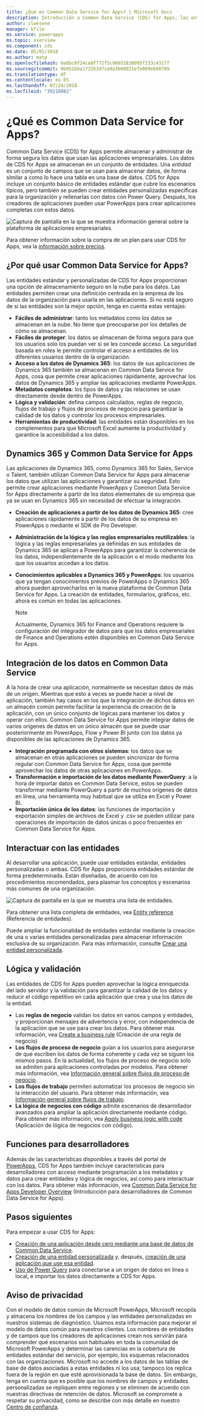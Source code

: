 ```yaml
---
title: ¿Qué es Common Data Service for Apps? | Microsoft Docs
description: Introducción a Common Data Service (CDS) for Apps, las entidades y la lógica del lado servidor.
author: clwesene
manager: kfile
ms.service: powerapps
ms.topic: overview
ms.component: cds
ms.date: 05/01/2018
ms.author: matp
ms.openlocfilehash: 6a8bc8f24ce0f772f5c98852838095f233c4317f
ms.sourcegitcommit: 0b051bba173353d7ceda3b60921e7e009eb00709
ms.translationtype: HT
ms.contentlocale: es-ES
ms.lasthandoff: 07/24/2018
ms.locfileid: "39218082"
---
```

# <a name="what-is-common-data-service-for-apps"></a>¿Qué es Common Data Service for Apps?
Common Data Service (CDS) for Apps permite almacenar y administrar de forma segura los datos que usan las aplicaciones empresariales. Los datos de CDS for Apps se almacenan en un conjunto de entidades. Una *entidad* es un conjunto de campos que se usan para almacenar datos, de forma similar a como lo hace una tabla en una base de datos. CDS for Apps incluye un conjunto básico de entidades estándar que cubre los escenarios típicos, pero también se pueden crear entidades personalizadas específicas para la organización y rellenarlas con datos con Power Query. Después, los creadores de aplicaciones pueden usar PowerApps para crear aplicaciones completas con estos datos.

![Captura de pantalla en la que se muestra información general sobre la plataforma de aplicaciones empresariales.](./media/data-platform-cds-intro/platform.png "Información general sobre la plataforma")

Para obtener información sobre la compra de un plan para usar CDS for Apps, vea la [información sobre precios](../../administrator/pricing-billing-skus.md).

## <a name="why-use-common-data-service-for-apps"></a>¿Por qué usar Common Data Service for Apps?
Las entidades estándar y personalizadas de CDS for Apps proporcionan una opción de almacenamiento seguro en la nube para los datos. Las entidades permiten crear una definición centrada en la empresa de los datos de la organización para usarla en las aplicaciones. Si no está seguro de si las entidades son la mejor opción, tenga en cuenta estas ventajas:

* **Fáciles de administrar**: tanto los metadatos como los datos se almacenan en la nube. No tiene que preocuparse por los detalles de cómo se almacenan.
* **Fáciles de proteger**: los datos se almacenan de forma segura para que los usuarios solo los puedan ver si se les concede acceso. La seguridad basada en roles le permite controlar el acceso a entidades de los diferentes usuarios dentro de la organización.
* **Acceso a los datos de Dynamics 365**: los datos de sus aplicaciones de Dynamics 365 también se almacenan en Common Data Service for Apps, cosa que permite crear aplicaciones rápidamente, aprovechar los datos de Dynamics 365 y ampliar las aplicaciones mediante PowerApps.
* **Metadatos completos**: los tipos de datos y las relaciones se usan directamente desde dentro de PowerApps.
* **Lógica y validación**: defina campos calculados, reglas de negocio, flujos de trabajo y flujos de procesos de negocio para garantizar la calidad de los datos y controlar los procesos empresariales.
* **Herramientas de productividad**: las entidades están disponibles en los complementos para que Microsoft Excel aumente la productividad y garantice la accesibilidad a los datos.

## <a name="dynamics-365-and-the-common-data-service-for-apps"></a>Dynamics 365 y Common Data Service for Apps

Las aplicaciones de Dynamics 365, como Dynamics 365 for Sales, Service o Talent, también utilizan Common Data Service for Apps para almacenar los datos que utilizan las aplicaciones y garantizar su seguridad. Esto permite crear aplicaciones mediante PowerApps y Common Data Service for Apps directamente a partir de los datos elementales de su empresa que ya se usan en Dynamics 365 sin necesidad de efectuar la integración.

* **Creación de aplicaciones a partir de los datos de Dynamics 365**: cree aplicaciones rápidamente a partir de los datos de su empresa en PowerApps o mediante el SDK de Pro Developer.
* **Administración de la lógica y las reglas empresariales reutilizables**: la lógica y las reglas empresariales ya definidas en sus entidades de Dynamics 365 se aplican a PowerApps para garantizar la coherencia de los datos, independientemente de la aplicación o el modo mediante los que los usuarios accedan a los datos.
* **Conocimientos aplicables a Dynamics 365 y PowerApps**: los usuarios que ya tengan conocimientos previos de PowerApps o Dynamics 365 ahora pueden aprovecharlos en la nueva plataforma de Common Data Service for Apps. La creación de entidades, formularios, gráficos, etc. ahora es común en todas las aplicaciones.

    > [!NOTE]
    > Actualmente, Dynamics 365 for Finance and Operations requiere la configuración del integrador de datos para que los datos empresariales de Finance and Operations estén disponibles en Common Data Service for Apps.

## <a name="integrating-data-into-the-common-data-service"></a>Integración de los datos en Common Data Service

A la hora de crear una aplicación, normalmente se necesitan datos de más de un origen. Mientras que esto a veces se puede hacer a nivel de aplicación, también hay casos en los que la integración de dichos datos en un almacén común permite facilitar la experiencia de creación de la aplicación, con un único conjunto de lógicas para mantener los datos y operar con ellos. Common Data Service for Apps permite integrar datos de varios orígenes de datos en un único almacén que se puede usar posteriormente en PowerApps, Flow y Power BI junto con los datos ya disponibles de las aplicaciones de Dynamics 365.

* **Integración programada con otros sistemas**: los datos que se almacenan en otras aplicaciones se pueden sincronizar de forma regular con Common Data Service for Apps, cosa que permite aprovechar los datos de otras aplicaciones en PowerApps.
* **Transformación e importación de los datos mediante PowerQuery**: a la hora de importar datos en Common Data Service, estos se pueden transformar mediante PowerQuery a partir de muchos orígenes de datos en línea, una herramienta muy habitual que se utiliza en Excel y Power BI.
* **Importación única de los datos**: las funciones de importación y exportación simples de archivos de Excel y .csv se pueden utilizar para operaciones de importación de datos únicas o poco frecuentes en Common Data Service for Apps.


## <a name="interacting-with-entities"></a>Interactuar con las entidades
Al desarrollar una aplicación, puede usar entidades estándar, entidades personalizadas o ambas. CDS for Apps proporciona entidades estándar de forma predeterminada. Están diseñadas, de acuerdo con los procedimientos recomendados, para plasmar los conceptos y escenarios más comunes de una organización.

![Captura de pantalla en la que se muestra una lista de entidades.](./media/data-platform-cds-intro/entitylist.png "Lista de entidades")

Para obtener una lista completa de entidades, vea [Entity reference](https://docs.microsoft.com/powerapps/developer/common-data-service/reference/about-entity-reference) (Referencia de entidades).

Puede ampliar la funcionalidad de entidades estándar mediante la creación de una o varias entidades personalizadas para almacenar información exclusiva de su organización. Para más información, consulte [Crear una entidad personalizada](create-custom-entity.md).

## <a name="logic-and-validation"></a>Lógica y validación
Las entidades de CDS for Apps pueden aprovechar la lógica enriquecida del lado servidor y la validación para garantizar la calidad de los datos y reducir el código repetitivo en cada aplicación que crea y usa los datos de la entidad.

* Las **reglas de negocio** validan los datos en varios campos y entidades, y proporcionan mensajes de advertencia y error, con independencia de la aplicación que se use para crear los datos. Para obtener más información, vea [Create a business rule](./data-platform-create-business-rule.md) (Creación de una regla de negocio)
* **Los flujos de proceso de negocio** guían a los usuarios para asegurarse de que escriben los datos de forma coherente y cada vez se siguen los mismos pasos. En la actualidad, los flujos de proceso de negocio solo se admiten para aplicaciones controladas por modelos. Para obtener más información, vea [Información general sobre flujos de proceso de negocio](/dynamics365/customer-engagement/customize/business-process-flows-overview).
* **Los flujos de trabajo** permiten automatizar los procesos de negocio sin la interacción del usuario. Para obtener más información, vea [Información general sobre flujos de trabajo](/dynamics365/customer-engagement/customize/workflow-processes).
* **La lógica de negocios con código** admite escenarios de desarrollador avanzados para ampliar la aplicación directamente mediante código. Para obtener más información, vea [Apply business logic with code](../../developer/common-data-service/apply-business-logic-with-code.md) (Aplicación de lógica de negocios con código).

## <a name="developer-capabilities"></a>Funciones para desarrolladores
Además de las características disponibles a través del portal de [PowerApps](https://web.powerapps.com?utm_source=padocs&utm_medium=linkinadoc&utm_campaign=referralsfromdoc), CDS for Apps también incluye características para desarrolladores con acceso mediante programación a los metadatos y datos para crear entidades y lógica de negocios, así como para interactuar con los datos. Para obtener más información, vea [Common Data Service for Apps Developer Overview](../../developer/common-data-service/overview.md) (Introducción para desarrolladores de Common Data Service for Apps).

## <a name="next-steps"></a>Pasos siguientes
Para empezar a usar CDS for Apps:
* [Creación de una aplicación desde cero mediante una base de datos de Common Data Service](../canvas-apps/data-platform-create-app-scratch.md).
* [Creación de una entidad personalizada](create-custom-entity.md) y, después, [creación de una aplicación que use esa entidad](../canvas-apps/data-platform-create-app.md).
* [Uso de Power Query](./data-platform-cds-newentity-pq.md) para conectarse a un origen de datos en línea o local, e importar los datos directamente a CDS for Apps.

## <a name="privacy-notice"></a>Aviso de privacidad
Con el modelo de datos común de Microsoft PowerApps, Microsoft recopila y almacena los nombres de los campos y las entidades personalizadas en nuestros sistemas de diagnóstico. Usamos esta información para mejorar el modelo de datos común para nuestros clientes. Los nombres de entidades y de campos que los creadores de aplicaciones crean nos servirán para comprender qué escenarios son habituales en toda la comunidad de Microsoft PowerApps y determinar las carencias en la cobertura de entidades estándar del servicio, por ejemplo, los esquemas relacionados con las organizaciones. Microsoft no accede a los datos de las tablas de base de datos asociadas a estas entidades ni los usa; tampoco los replica fuera de la región en que esté aprovisionada la base de datos. Sin embargo, tenga en cuenta que es posible que los nombres de campos y entidades personalizadas se repliquen entre regiones y se eliminen de acuerdo con nuestras directivas de retención de datos. Microsoft se compromete a respetar su privacidad, como se describe con más detalle en nuestro [Centro de confianza](https://www.microsoft.com/trustcenter/Privacy/default.aspx).
